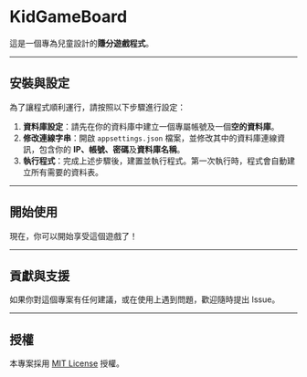 # KidGameBoard

這是一個專為兒童設計的**賺分遊戲程式**。

---

## 安裝與設定

為了讓程式順利運行，請按照以下步驟進行設定：

1.  **資料庫設定**：請先在你的資料庫中建立一個專屬帳號及一個**空的資料庫**。
2.  **修改連線字串**：開啟 `appsettings.json` 檔案，並修改其中的資料庫連線資訊，包含你的 **IP、帳號、密碼**及**資料庫名稱**。
3.  **執行程式**：完成上述步驟後，建置並執行程式。第一次執行時，程式會自動建立所有需要的資料表。

---

## 開始使用

現在，你可以開始享受這個遊戲了！

---

## 貢獻與支援

如果你對這個專案有任何建議，或在使用上遇到問題，歡迎隨時提出 Issue。

---

## 授權

本專案採用 [MIT License](https://github.com/git/git-scm.com/blob/main/MIT-LICENSE.txt) 授權。
